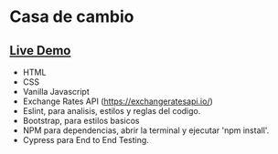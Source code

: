 # Casa de cambio

 ## [Live Demo](https://alfred021.github.io/Casa-de-cambio/)  

- HTML
- CSS
- Vanilla Javascript
- Exchange Rates API (https://exchangeratesapi.io/) 
- Eslint, para analisis, estilos y reglas del codigo.
- Bootstrap, para estilos basicos
- NPM para dependencias, abrir la terminal y ejecutar 'npm install'.
- Cypress para End to End Testing.
